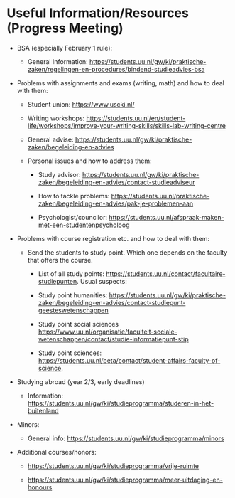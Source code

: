 # Useful Information/Resources (Progress Meeting)

-   BSA (especially February 1 rule):

    -   General Information:
        <https://students.uu.nl/gw/ki/praktische-zaken/regelingen-en-procedures/bindend-studieadvies-bsa>

-   Problems with assignments and exams (writing, math) and how to deal
    with them:

    -   Student union: <https://www.uscki.nl/>

    -   Writing workshops:
        <https://students.uu.nl/en/student-life/workshops/improve-your-writing-skills/skills-lab-writing-centre>

    -   General advise:
        <https://students.uu.nl/gw/ki/praktische-zaken/begeleiding-en-advies>

    -   Personal issues and how to address them:

        -   Study advisor:
            <https://students.uu.nl/gw/ki/praktische-zaken/begeleiding-en-advies/contact-studieadviseur>

        -   How to tackle problems:
            <https://students.uu.nl/praktische-zaken/begeleiding-en-advies/pak-je-problemen-aan>

        -   Psychologist/councilor:
            <https://students.uu.nl/afspraak-maken-met-een-studentenpsycholoog>

-   Problems with course registration etc. and how to deal with them:

    -   Send the students to study point. Which one depends on the
        faculty that offers the course.

        -   List of all study points:
            <https://students.uu.nl/contact/facultaire-studiepunten>.
            Usual suspects:

        -   Study point humanities:
            <https://students.uu.nl/gw/ki/praktische-zaken/begeleiding-en-advies/contact-studiepunt-geesteswetenschappen>

        -   Study point social sciences
            <https://www.uu.nl/organisatie/faculteit-sociale-wetenschappen/contact/studie-informatiepunt-stip>

        -   Study point sciences:
            <https://students.uu.nl/beta/contact/student-affairs-faculty-of-science>.

-   Studying abroad (year 2/3, early deadlines)

    -   Information:
        <https://students.uu.nl/gw/ki/studieprogramma/studeren-in-het-buitenland>

-   Minors:

    -   General info:
        <https://students.uu.nl/gw/ki/studieprogramma/minors>

-   Additional courses/honors:

    -   <https://students.uu.nl/gw/ki/studieprogramma/vrije-ruimte>

    -   <https://students.uu.nl/gw/ki/studieprogramma/meer-uitdaging-en-honours>
